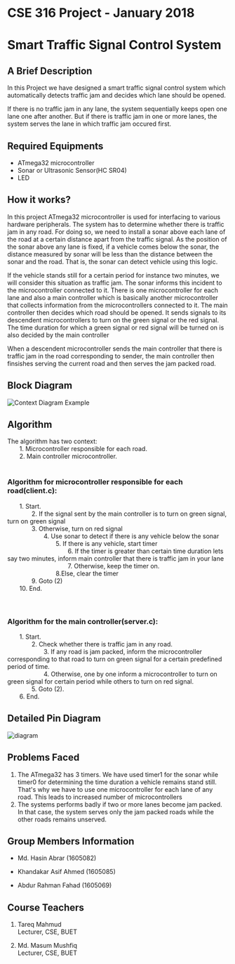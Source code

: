 # CSE 316 Project - January 2018
# Smart Traffic Signal Control System
## A Brief Description
In this Project we have designed a smart traffic signal control system which automatically detects traffic jam and decides which lane should be opened.

If there is no traffic jam in any lane, the system sequentially keeps open one lane one after another. But if there is traffic jam in one or more lanes, the system serves the lane in which traffic jam occured first.

## Required Equipments
* ATmega32 microcontroller
* Sonar or Ultrasonic Sensor(HC SR04)
* LED

## How it works?
In this project ATmega32 microcontroller is used for interfacing to various hardware peripherals. The system has to determine whether there is traffic jam in any road. For doing so, we need to install a sonar above each lane of the road at a certain distance apart from the traffic signal. As the position of the sonar above any lane is fixed, if a vehicle comes below the sonar, the distance measured by sonar will be less than the distance between the sonar and the road. That is, the sonar can detect vehicle using this logic.

If the vehicle stands still for a certain period for instance two minutes, we will consider this situation as traffic jam. The sonar informs this incident to the microcontroller connected to it. There is one microcontroller for each lane and also a main controller which is basically another microcontroller that collects information from the microcontrollers connected to it. The main controller then decides which road should be opened. It sends signals to its descendent microcontrollers to turn on the green signal or the red signal. The time duration for which a green signal or red signal will be turned on is also decided by the main controller

When a descendent microcontroller sends the main controller that there is traffic jam in the road corresponding to sender, the main controller then finsishes serving the current road and then serves the jam packed road.

## Block Diagram
![Context Diagram Example](https://user-images.githubusercontent.com/33763183/65350495-ac977680-dc07-11e9-8795-7cb2970a84d3.jpeg)

## Algorithm
The algorithm has two context:<br/>
&nbsp;&nbsp;&nbsp;&nbsp;&nbsp;&nbsp;&nbsp;1. Microcontroller responsible for each road. <br/>
&nbsp;&nbsp;&nbsp;&nbsp;&nbsp;&nbsp;&nbsp;2. Main controller microcontroller.
<br><br/>
### Algorithm for microcontroller responsible for each road(client.c): <br/>
&nbsp;&nbsp;&nbsp;&nbsp;&nbsp;&nbsp;&nbsp;1. Start.<br/>
&nbsp;&nbsp;&nbsp;&nbsp;&nbsp;&nbsp;&nbsp;&nbsp;&nbsp;&nbsp;&nbsp;&nbsp;&nbsp;&nbsp;2. If the signal sent by the main controller is to turn on green signal, turn on green signal <br/>
&nbsp;&nbsp;&nbsp;&nbsp;&nbsp;&nbsp;&nbsp;&nbsp;&nbsp;&nbsp;&nbsp;&nbsp;&nbsp;&nbsp;3. Otherwise, turn on red signal<br/>
&nbsp;&nbsp;&nbsp;&nbsp;&nbsp;&nbsp;&nbsp;&nbsp;&nbsp;&nbsp;&nbsp;&nbsp;&nbsp;&nbsp;&nbsp;&nbsp;&nbsp;&nbsp;&nbsp;&nbsp;&nbsp;4. Use sonar to detect if there is any vehicle below the sonar<br/>
&nbsp;&nbsp;&nbsp;&nbsp;&nbsp;&nbsp;&nbsp;&nbsp;&nbsp;&nbsp;&nbsp;&nbsp;&nbsp;&nbsp;&nbsp;&nbsp;&nbsp;&nbsp;&nbsp;&nbsp;&nbsp;&nbsp;&nbsp;&nbsp;&nbsp;&nbsp;&nbsp;&nbsp;5. If there is any vehicle, start timer<br/>
&nbsp;&nbsp;&nbsp;&nbsp;&nbsp;&nbsp;&nbsp;&nbsp;&nbsp;&nbsp;&nbsp;&nbsp;&nbsp;&nbsp;&nbsp;&nbsp;&nbsp;&nbsp;&nbsp;&nbsp;&nbsp;&nbsp;&nbsp;&nbsp;&nbsp;&nbsp;&nbsp;&nbsp;&nbsp;&nbsp;&nbsp;&nbsp;&nbsp;&nbsp;&nbsp;6. If the timer is greater than certain time duration lets say two minutes, inform main controller that there is traffic jam in your lane<br/>
&nbsp;&nbsp;&nbsp;&nbsp;&nbsp;&nbsp;&nbsp;&nbsp;&nbsp;&nbsp;&nbsp;&nbsp;&nbsp;&nbsp;&nbsp;&nbsp;&nbsp;&nbsp;&nbsp;&nbsp;&nbsp;&nbsp;&nbsp;&nbsp;&nbsp;&nbsp;&nbsp;&nbsp;&nbsp;&nbsp;&nbsp;&nbsp;&nbsp;&nbsp;&nbsp;7. Otherwise, keep the timer on.<br/>
&nbsp;&nbsp;&nbsp;&nbsp;&nbsp;&nbsp;&nbsp;&nbsp;&nbsp;&nbsp;&nbsp;&nbsp;&nbsp;&nbsp;&nbsp;&nbsp;&nbsp;&nbsp;&nbsp;&nbsp;&nbsp;&nbsp;&nbsp;&nbsp;&nbsp;&nbsp;&nbsp;&nbsp;8.Else, clear the timer<br/>
&nbsp;&nbsp;&nbsp;&nbsp;&nbsp;&nbsp;&nbsp;&nbsp;&nbsp;&nbsp;&nbsp;&nbsp;&nbsp;&nbsp;9. Goto (2)<br/>
&nbsp;&nbsp;&nbsp;&nbsp;&nbsp;&nbsp;&nbsp;10. End.<br/>
<br><br/>
### Algorithm for the main controller(server.c):<br/>
&nbsp;&nbsp;&nbsp;&nbsp;&nbsp;&nbsp;&nbsp;1. Start.<br/>
&nbsp;&nbsp;&nbsp;&nbsp;&nbsp;&nbsp;&nbsp;&nbsp;&nbsp;&nbsp;&nbsp;&nbsp;&nbsp;&nbsp;2. Check whether there is traffic jam in any road.<br/>
&nbsp;&nbsp;&nbsp;&nbsp;&nbsp;&nbsp;&nbsp;&nbsp;&nbsp;&nbsp;&nbsp;&nbsp;&nbsp;&nbsp;&nbsp;&nbsp;&nbsp;&nbsp;&nbsp;&nbsp;&nbsp;3. If any road is jam packed, inform the microcontroller corresponding to that road to turn on green signal for a certain predefined period of time.<br/>
&nbsp;&nbsp;&nbsp;&nbsp;&nbsp;&nbsp;&nbsp;&nbsp;&nbsp;&nbsp;&nbsp;&nbsp;&nbsp;&nbsp;&nbsp;&nbsp;&nbsp;&nbsp;&nbsp;&nbsp;&nbsp;4. Otherwise, one by one inform a microcontroller to turn on green signal for certain period while others to turn on red signal.<br/>
&nbsp;&nbsp;&nbsp;&nbsp;&nbsp;&nbsp;&nbsp;&nbsp;&nbsp;&nbsp;&nbsp;&nbsp;&nbsp;&nbsp;5. Goto (2).<br/>
&nbsp;&nbsp;&nbsp;&nbsp;&nbsp;&nbsp;&nbsp;6. End.<br/>
      
## Detailed Pin Diagram
![diagram](https://user-images.githubusercontent.com/33763183/65352758-3bf35880-dc0d-11e9-8b79-c86c6a2c4bb6.jpeg)

## Problems Faced
1. The ATmega32 has 3 timers. We have used timer1 for the sonar while timer0 for determining the time duration a vehicle remains stand still. That's why we have to use one microcontroller for each lane of any road. This leads to increased number of microcontrollers
2. The systems performs badly if two or more lanes become jam packed. In that case, the system serves only the jam packed roads while the other roads remains unserved.

## Group Members Information
- Md. Hasin Abrar (1605082)

- Khandakar Asif Ahmed (1605085)

- Abdur Rahman Fahad (1605069)

## Course Teachers
1. Tareq Mahmud<br/>
Lecturer, CSE, BUET

2. Md. Masum Mushfiq<br/>
Lecturer, CSE, BUET

